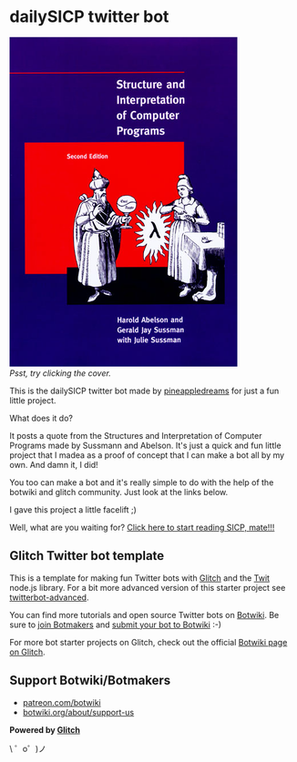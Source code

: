 # dailySICP twitter bot

[![SICP book cover](SICP-cover.jpg)](https://mitpress.mit.edu/sites/default/files/sicp/full-text/book/book.html)  
*Psst, try clicking the cover.*

This is the dailySICP twitter bot made by [pineappledreams](https://github.com/pineappledreams) for just a fun little project.  

What does it do?  

It posts a quote from the Structures and Interpretation of Computer Programs made by Sussmann and Abelson. It's just a quick and fun little project that I madea as a proof of concept that I can make a bot all by my own. And damn it, I did!  

You too can make a bot and it's really simple to do with the help of the botwiki and glitch community. Just look at the links below.  

I gave this project a little facelift ;)  

Well, what are you waiting for? [Click here to start reading SICP, mate!!!](https://mitpress.mit.edu/sites/default/files/sicp/full-text/book/book.html) 

## Glitch Twitter bot template
This is a template for making fun Twitter bots with [Glitch](https://glitch.com/) and the [Twit](https://github.com/ttezel/twit) node.js library. For a bit more advanced version of this starter project see [twitterbot-advanced](https://glitch.com/edit/#!/twitterbot-advanced).

You can find more tutorials and open source Twitter bots on [Botwiki](https://botwiki.org). Be sure to [join Botmakers](https://botmakers.org/) and [submit your bot to Botwiki](https://botwiki.org/submit-your-bot) :-)

For more bot starter projects on Glitch, check out the official [Botwiki page on Glitch](https://glitch.com/botwiki).

## Support Botwiki/Botmakers

- [patreon.com/botwiki](https://patreon.com/botwiki)
- [botwiki.org/about/support-us](https://botwiki.org/about/support-us)


**Powered by [Glitch](https://glitch.com)**

\ ゜o゜)ノ

